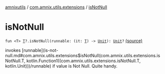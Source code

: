 [amnixutils](../index.md) / [com.amnix.utils.extensions](index.md) / [isNotNull](./is-not-null.md)

# isNotNull

`fun <T> `[`T`](is-not-null.md#T)`?.isNotNull(runnable: (it: `[`T`](is-not-null.md#T)`) -> `[`Unit`](https://kotlinlang.org/api/latest/jvm/stdlib/kotlin/-unit/index.html)`): `[`Unit`](https://kotlinlang.org/api/latest/jvm/stdlib/kotlin/-unit/index.html)`?` [(source)](https://github.com/AmniX/amnixUtils/tree/master/amnixutils/src/main/java/com/amnix/utils/extensions/GlobalExtensions.kt#L136)

invokes [runnable](is-not-null.md#com.amnix.utils.extensions$isNotNull(com.amnix.utils.extensions.isNotNull.T, kotlin.Function1((com.amnix.utils.extensions.isNotNull.T, kotlin.Unit)))/runnable) if value is Not Null. Quite handy.

